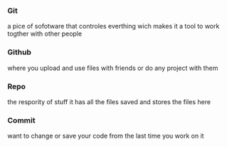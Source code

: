 ### Git
a pice of sofotware that controles everthing wich makes it a tool to work togther with other people

### Github
where you upload and use files with friends or do any project with them

### Repo
the respority of stuff it has all the files saved and stores the files here

### Commit
want to change or save your code from the last time you work on it
